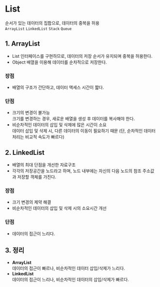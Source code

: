 # List
순서가 있는 데이터의 집합으로, 데이터의 중복을 허용  
`ArrayList` `LinkedList` `Stack` `Queue`

## 1. ArrayList
- List 인터페이스를 구현하므로, 데이터의 저장 순서가 유지되며 중복을 허용한다.
- Object 배열을 이용해 데이터를 순차적으로 저장한다.
### 장점
- 배열의 구조가 간단하고, 데이터 액세스 시간이 짧다.
### 단점
- 크기의 변경이 불가능  
크기를 변경하는 경우, 새로운 배열을 생성 후 데이터를 복사해야 한다.
- 비순차적인 데이터의 삽입 및 삭제에 많은 시간이 소요  
데이터 삽입 및 삭제 시, 다른 데이터의 이동이 필요하기 때문 (단, 순차적인 데이터 처리는 비교적 속도가 빠르다)

## 2. LinkedList
- 배열의 최대 단점을 개선한 자료구조
- 각각의 저장공간을 노드라고 하며, 노드 내부에는 자신의 다음 노드의 참조 주소값과 저장할 객체를 가진다.
### 장점
- 크기 변경의 제약 해결
- 비순차적인 데이터의 삽입 및 삭제 시의 소요시간 개선
### 단점
- 데이터의 접근이 느리다.

## 3. 정리
- **ArrayList**  
데이터의 접근이 빠르나, 비순차적인 데이터 삽입/삭제가 느리다.
- **LinkedList**  
데이터의 접근이 느리나, 비순차적인 데이터의 삽입/삭제가 빠르다.